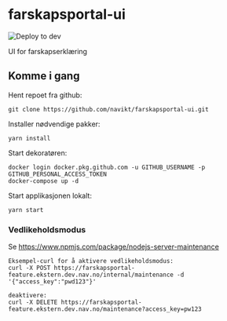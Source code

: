 # farskapsportal-ui

![Deploy to dev](https://github.com/navikt/farskapsportal-ui/workflows/Deploy%20to%20dev/badge.svg)

UI for farskapserklæring

## Komme i gang

Hent repoet fra github:

```
git clone https://github.com/navikt/farskapsportal-ui.git
```

Installer nødvendige pakker:

```
yarn install
```

Start dekoratøren:

```
docker login docker.pkg.github.com -u GITHUB_USERNAME -p GITHUB_PERSONAL_ACCESS_TOKEN
docker-compose up -d
```

Start applikasjonen lokalt:

```
yarn start
```

### Vedlikeholdsmodus

Se https://www.npmjs.com/package/nodejs-server-maintenance

```
Eksempel-curl for å aktivere vedlikeholdsmodus:
curl -X POST https://farskapsportal-feature.ekstern.dev.nav.no/internal/maintenance -d '{"access_key":"pwd123"}'    

deaktivere:
curl -X DELETE https://farskapsportal-feature.ekstern.dev.nav.no/maintenance?access_key=pw123
```